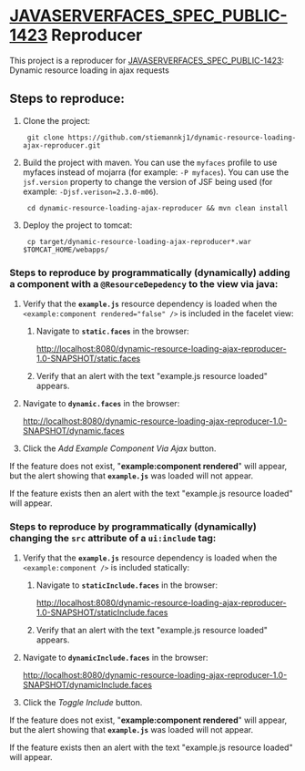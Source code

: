 # [JAVASERVERFACES_SPEC_PUBLIC-1423](https://java.net/jira/browse/JAVASERVERFACES_SPEC_PUBLIC-1423) Reproducer

This project is a reproducer for [JAVASERVERFACES_SPEC_PUBLIC-1423](https://java.net/jira/browse/JAVASERVERFACES_SPEC_PUBLIC-1423): Dynamic resource loading in ajax requests

## Steps to reproduce:

1. Clone the project:

        git clone https://github.com/stiemannkj1/dynamic-resource-loading-ajax-reproducer.git

2. Build the project with maven. You can use the `myfaces` profile to use myfaces instead of mojarra (for example: `-P myfaces`). You can use the `jsf.version` property to change the version of JSF being used (for example: `-Djsf.verison=2.3.0-m06`).

        cd dynamic-resource-loading-ajax-reproducer && mvn clean install

3. Deploy the project to tomcat:

        cp target/dynamic-resource-loading-ajax-reproducer*.war $TOMCAT_HOME/webapps/

### Steps to reproduce by programmatically (dynamically) adding a component with a `@ResourceDepedency` to the view via java:

1. Verify that the **`example.js`** resource dependency is loaded when the `<example:component rendered="false" />` is included in the facelet view:

    1. Navigate to **`static.faces`** in the browser:

        [http://localhost:8080/dynamic-resource-loading-ajax-reproducer-1.0-SNAPSHOT/static.faces](http://localhost:8080/dynamic-resource-loading-ajax-reproducer-1.0-SNAPSHOT/static.faces)

    2. Verify that an alert with the text "example.js resource loaded" appears.

2. Navigate to **`dynamic.faces`** in the browser:

      [http://localhost:8080/dynamic-resource-loading-ajax-reproducer-1.0-SNAPSHOT/dynamic.faces](http://localhost:8080/dynamic-resource-loading-ajax-reproducer-1.0-SNAPSHOT/dynamic.faces)

3. Click the *Add Example Component Via Ajax* button.

If the feature does not exist, "**example:component rendered**" will appear, but the alert showing that **`example.js`** was loaded will not appear.

If the feature exists then an alert with the text "example.js resource loaded" will appear.

### Steps to reproduce by programmatically (dynamically) changing the `src` attribute of a `ui:include` tag:

1. Verify that the **`example.js`** resource dependency is loaded when the `<example:component />` is included statically:

    1. Navigate to **`staticInclude.faces`** in the browser:

        [http://localhost:8080/dynamic-resource-loading-ajax-reproducer-1.0-SNAPSHOT/staticInclude.faces](http://localhost:8080/dynamic-resource-loading-ajax-reproducer-1.0-SNAPSHOT/staticInclude.faces)

    2. Verify that an alert with the text "example.js resource loaded" appears.

2. Navigate to **`dynamicInclude.faces`** in the browser:

      [http://localhost:8080/dynamic-resource-loading-ajax-reproducer-1.0-SNAPSHOT/dynamicInclude.faces](http://localhost:8080/dynamic-resource-loading-ajax-reproducer-1.0-SNAPSHOT/dynamicInclude.faces)

3. Click the *Toggle Include* button.

If the feature does not exist, "**example:component rendered**" will appear, but the alert showing that **`example.js`** was loaded will not appear.

If the feature exists then an alert with the text "example.js resource loaded" will appear.
